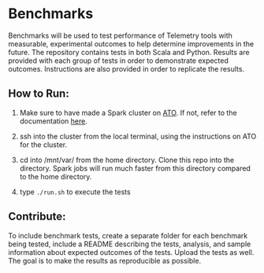 # Benchmarks

Benchmarks will be used to test performance of Telemetry tools with measurable, experimental outcomes to help determine improvements in the future. The repository contains tests in both Scala and Python. Results are provided with each group of tests in order to demonstrate expected outcomes. Instructions are also provided in order to replicate the results.

## How to Run:

1. Make sure to have made a Spark cluster on [ATO](https://analysis.telemetry.mozilla.org/). If not, refer to the documentation [here](https://docs.telemetry.mozilla.org/tools/spark.html). 

2. ssh into the cluster from the local terminal, using the instructions on ATO for the cluster.

3. cd into /mnt/var/ from the home directory. Clone this repo into the directory. Spark jobs will run much faster from this directory compared to the home directory.

4. type `./run.sh` to execute the tests

## Contribute:

To include benchmark tests, create a separate folder for each benchmark being tested, include a README describing the tests, analysis, and sample information about expected outcomes of the tests. Upload the tests as well. The goal is to make the results as reproducible as possible.
